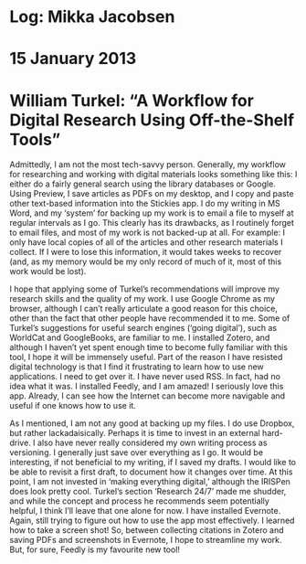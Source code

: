 # Log: Mikka Jacobsen
# 15 January 2013
# William Turkel: “A Workflow for Digital Research Using Off-the-Shelf Tools” 


Admittedly, I am not the most tech-savvy person. Generally, my workflow for researching and working with digital materials looks something like this: I either do a fairly general search using the library databases or Google. Using Preview, I save articles as PDFs on my desktop, and I copy and paste other text-based information into the Stickies app. I do my writing in MS Word, and my ‘system’ for backing up my work is to email a file to myself at regular intervals as I go. This clearly has its drawbacks, as I routinely forget to email files, and most of my work is not backed-up at all. For example: I only have local copies of all of the articles and other research materials I collect. If I were to lose this information, it would takes weeks to recover (and, as my memory would be my only record of much of it, most of this work would be lost).

I hope that applying some of Turkel’s recommendations will improve my research skills and the quality of my work. I use Google Chrome as my browser, although I can’t really articulate a good reason for this choice, other than the fact that other people have recommended it to me. Some of Turkel’s suggestions for useful search engines (‘going digital’), such as WorldCat and GoogleBooks, are familiar to me. I installed Zotero, and although I haven’t yet spent enough time to become fully familiar with this tool, I hope it will be immensely useful. Part of the reason I have resisted digital technology is that I find it frustrating to learn how to use new applications. I need to get over it. I have never used RSS. In fact, had no idea what it was. I installed Feedly, and I am amazed! I seriously love this app. Already, I can see how the Internet can become more navigable and useful if one knows how to use it.

As I mentioned, I am not any good at backing up my files. I do use Dropbox, but rather lackadaisically. Perhaps it is time to invest in an external hard-drive. I also have never really considered my own writing process as versioning. I generally just save over everything as I go. It would be interesting, if not beneficial to my writing, if I saved my drafts. I would like to be able to revisit a first draft, to document how it changes over time. At this point, I am not invested in ‘making everything digital,’ although the IRISPen does look pretty cool. Turkel’s section ‘Research 24/7’ made me shudder, and while the concept and process he recommends seem potentially helpful, I think I’ll leave that one alone for now. I have installed Evernote. Again, still trying to figure out how to use the app most effectively. I learned how to take a screen shot! So, between collecting citations in Zotero and saving PDFs and screenshots in Evernote, I hope to streamline my work. But, for sure, Feedly is my favourite new tool!




